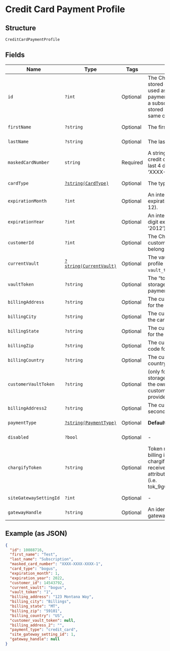 
# Credit Card Payment Profile

## Structure

`CreditCardPaymentProfile`

## Fields

| Name | Type | Tags | Description | Getter | Setter |
|  --- | --- | --- | --- | --- | --- |
| `id` | `?int` | Optional | The Chargify-assigned ID of the stored card. This value can be used as an input to payment_profile_id when creating a subscription, in order to re-use a stored payment profile for the same customer. | getId(): ?int | setId(?int id): void |
| `firstName` | `?string` | Optional | The first name of the card holder. | getFirstName(): ?string | setFirstName(?string firstName): void |
| `lastName` | `?string` | Optional | The last name of the card holder. | getLastName(): ?string | setLastName(?string lastName): void |
| `maskedCardNumber` | `string` | Required | A string representation of the credit card number with all but the last 4 digits masked with X’s (i.e. ‘XXXX-XXXX-XXXX-1234’). | getMaskedCardNumber(): string | setMaskedCardNumber(string maskedCardNumber): void |
| `cardType` | [`?string(CardType)`](../../doc/models/card-type.md) | Optional | The type of card used. | getCardType(): ?string | setCardType(?string cardType): void |
| `expirationMonth` | `?int` | Optional | An integer representing the expiration month of the card(1 – 12). | getExpirationMonth(): ?int | setExpirationMonth(?int expirationMonth): void |
| `expirationYear` | `?int` | Optional | An integer representing the 4-digit expiration year of the card(i.e. ‘2012’). | getExpirationYear(): ?int | setExpirationYear(?int expirationYear): void |
| `customerId` | `?int` | Optional | The Chargify-assigned id for the customer record to which the card belongs. | getCustomerId(): ?int | setCustomerId(?int customerId): void |
| `currentVault` | [`?string(CurrentVault)`](../../doc/models/current-vault.md) | Optional | The vault that stores the payment profile with the provided `vault_token`. Use `bogus` for testing. | getCurrentVault(): ?string | setCurrentVault(?string currentVault): void |
| `vaultToken` | `?string` | Optional | The “token” provided by your vault storage for an already stored payment profile. | getVaultToken(): ?string | setVaultToken(?string vaultToken): void |
| `billingAddress` | `?string` | Optional | The current billing street address for the card. | getBillingAddress(): ?string | setBillingAddress(?string billingAddress): void |
| `billingCity` | `?string` | Optional | The current billing address city for the card. | getBillingCity(): ?string | setBillingCity(?string billingCity): void |
| `billingState` | `?string` | Optional | The current billing address state for the card. | getBillingState(): ?string | setBillingState(?string billingState): void |
| `billingZip` | `?string` | Optional | The current billing address zip code for the card. | getBillingZip(): ?string | setBillingZip(?string billingZip): void |
| `billingCountry` | `?string` | Optional | The current billing address country for the card. | getBillingCountry(): ?string | setBillingCountry(?string billingCountry): void |
| `customerVaultToken` | `?string` | Optional | (only for Authorize.Net CIM storage): the customerProfileId for the owner of the customerPaymentProfileId provided as the vault_token. | getCustomerVaultToken(): ?string | setCustomerVaultToken(?string customerVaultToken): void |
| `billingAddress2` | `?string` | Optional | The current billing street address, second line, for the card. | getBillingAddress2(): ?string | setBillingAddress2(?string billingAddress2): void |
| `paymentType` | [`?string(PaymentType)`](../../doc/models/payment-type.md) | Optional | **Default**: `PaymentType::CREDIT_CARD` | getPaymentType(): ?string | setPaymentType(?string paymentType): void |
| `disabled` | `?bool` | Optional | - | getDisabled(): ?bool | setDisabled(?bool disabled): void |
| `chargifyToken` | `?string` | Optional | Token received after sending billing information using chargify.js. This token will only be received if passed as a sole attribute of credit_card_attributes (i.e. tok_9g6hw85pnpt6knmskpwp4ttt) | getChargifyToken(): ?string | setChargifyToken(?string chargifyToken): void |
| `siteGatewaySettingId` | `?int` | Optional | - | getSiteGatewaySettingId(): ?int | setSiteGatewaySettingId(?int siteGatewaySettingId): void |
| `gatewayHandle` | `?string` | Optional | An identifier of connected gateway. | getGatewayHandle(): ?string | setGatewayHandle(?string gatewayHandle): void |

## Example (as JSON)

```json
{
  "id": 10088716,
  "first_name": "Test",
  "last_name": "Subscription",
  "masked_card_number": "XXXX-XXXX-XXXX-1",
  "card_type": "bogus",
  "expiration_month": 1,
  "expiration_year": 2022,
  "customer_id": 14543792,
  "current_vault": "bogus",
  "vault_token": "1",
  "billing_address": "123 Montana Way",
  "billing_city": "Billings",
  "billing_state": "MT",
  "billing_zip": "59101",
  "billing_country": "US",
  "customer_vault_token": null,
  "billing_address_2": "",
  "payment_type": "credit_card",
  "site_gateway_setting_id": 1,
  "gateway_handle": null
}
```

